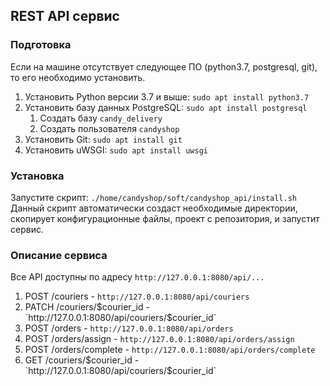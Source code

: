 ## REST API сервис

### Подготовка
Если на машине отсутствует следующее ПО (python3.7, postgresql, git), то его необходимо установить.
1. Установить Python версии 3.7 и выше: `sudo apt install python3.7`
1. Установить базу данных PostgreSQL: `sudo apt install postgresql`
   1. Создать базу `candy_delivery`
   1. Создать пользователя `candyshop`
1. Установить Git: `sudo apt install git`
1. Установить uWSGI: `sudo apt install uwsgi`
   
### Установка

Запустите скрипт: `./home/candyshop/soft/candyshop_api/install.sh` 
Данный скрипт автоматически создаст необходимые директории, скопирует конфигурационные файлы, проект с репозитория, и запустит сервис.

### Описание сервиса

Все API доступны по адресу `http://127.0.0.1:8080/api/...`

1. POST /couriers - `http://127.0.0.1:8080/api/couriers`
1. PATCH /couriers/$courier_id - `http://127.0.0.1:8080/api/couriers/$courier_id`
1. POST /orders - `http://127.0.0.1:8080/api/orders`
1. POST /orders/assign - `http://127.0.0.1:8080/api/orders/assign`
1. POST /orders/complete - `http://127.0.0.1:8080/api/orders/complete`
1. GET /couriers/$courier_id - `http://127.0.0.1:8080/api/couriers/$courier_id`

